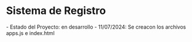 <h1>Sistema de Registro</h1>
- Estado del Proyecto: en desarrollo
- 11/07/2024: Se creacon los archivos apps.js e index.html
